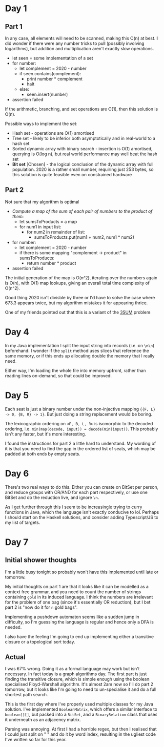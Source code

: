 # Day 1
## Part 1

In any case, all elements will need to be scanned, making this O(n) at best. I did wonder if there were any number tricks to pull (possibly involving logarithms), but addition and multiplication aren't exactly slow operations.

* let seen = some implementation of a set
* for number:
  * let complement = 2020 - number
  * if seen.contains(complement):
	* print number * complement
	* halt
  * else:
      * seen.insert(number)
* assertion failed

If the arithmetic, branching, and set operations are O(1), then this solution is O(n).

Possible ways to implement the set:

* Hash set - operations are O(1) amortised
* Tree set - likely to be inferior both asymptotically and in real-world to a hash set
* Sorted dynamic array with binary search - insertion is O(1) amortised, querying is O(log n), but real world performance may well beat the hash set
* **Bit set** [Chosen] - the logical conclusion of the dynamic array with full population. 2020 is a rather small number, requiring just 253 bytes, so this solution is quite feasible even on constrained hardware

## Part 2

Not sure that my algorithm is optimal

* *Compute a map of the sum of each pair of numbers to the product of them:*
    * let sumsToProducts = a map
    * for num1 in input list:
        * for num2 in remainder of list:
            * sumsToProducts.put(num1 + num2, num1 * num2)
* for number:
    * let complement = 2020 - number
    * if there is some mapping "complement -> product" in sumsToProducts:
        * return number * product
* assertion failed

The initial generation of the map is O(n^2), iterating over the numbers again is O(n), with O(1) map lookups, giving an overall total time complexity of O(n^2).

Good thing 2020 isn't divisble by three or I'd have to solve the case where 673.3 appears twice, but my algorithm mistakes it for appearing thrice.

One of my friends pointed out that this is a variant of the [3SUM](https://en.wikipedia.org/wiki/3SUM) problem

# Day 4

In my Java implementation I split the input string into records (i.e. on `\n\n`) beforehand. I wonder if the `split` method uses slices that reference the same memory, or if this ends up allocating double the memory that I really need.

Either way, I'm loading the whole file into memory upfront, rather than reading lines on-demand, so that could be improved.

# Day 5

Each seat is just a binary number under the non-injective mapping `{{F, L} -> 0, {B, R} -> 1}`. But just doing a string replacement would be boring.

The lexicographic ordering on `<F, B, L, R>` is isomorphic to the decoded ordering, i.e. `min(map(decode, input)) = decode(min(input))`. This probably isn't any faster, but it's more interesting.

I found the instructions for part 2 a little hard to understand. My wording of it is that you need to find the gap in the ordered list of seats, which may be padded at both ends by empty seats.

# Day 6

There's two real ways to do this. Either you can create on BitSet per person, and reduce groups with OR/AND for each part respectively, or use one BitSet and do the reduction live, and ignore `\n`.

As I get further through this I seem to be increasingle trying to curry functions in Java, which the language isn't exactly conducive to lol. Perhaps I should start on the Haskell solutions, and consider adding Typescript/JS to my list of targets.

# Day 7

## Initial shower thoughts

I'm a little busy tonight so probably won't have this implemented until late or tomorrow.

My initial thoughts on part 1 are that it looks like it can be modelled as a context free grammar, and you need to count the number of strings containing `gold` in its induced language. I think the numbers are irrelevant for the problem of one bag (since it's essentially OR reduction), but I bet part 2 is "now do it for `n` gold bags".

Implementing a pushdown automaton seems like a sudden jump in difficulty, so I'm guessing the language is regular and hence only a DFA is needed.

I also have the feeling I'm going to end up implementing either a transitive closure or a topological sort today.

## Actual

I was 67% wrong. Doing it as a formal language may work but isn't necessary. In fact today is a graph algorithms day. The first part is just finding the transitive closure, which is simple enough using the boolean specialised Floyd-Warshall algorithm. It's almost 2am now so I'll do part 2 tomorrow, but it looks like I'm going to need to un-specialise it and do a full shortest path search.

This is the first day where I've properly used multiple classes for my Java solution. I've implemented `BooleanMatrix`, which offers a similar interface to `boolean[][]`, but packed into a `BitSet`, and a `BinaryRelation` class that uses it underneath as an adjacency matrix.

Parsing was annoying. At first I had a horrible regex, but then I realised that I could just split on " " and do it by word index, resulting in the ugliest code I've written so far for this year.
